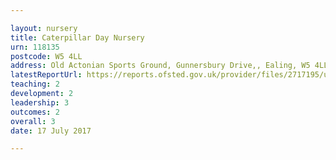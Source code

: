 ```yaml
---

layout: nursery
title: Caterpillar Day Nursery
urn: 118135
postcode: W5 4LL
address: Old Actonian Sports Ground, Gunnersbury Drive,, Ealing, W5 4LL
latestReportUrl: https://reports.ofsted.gov.uk/provider/files/2717195/urn/118135.pdf
teaching: 2
development: 2
leadership: 3
outcomes: 2
overall: 3
date: 17 July 2017

---
```


